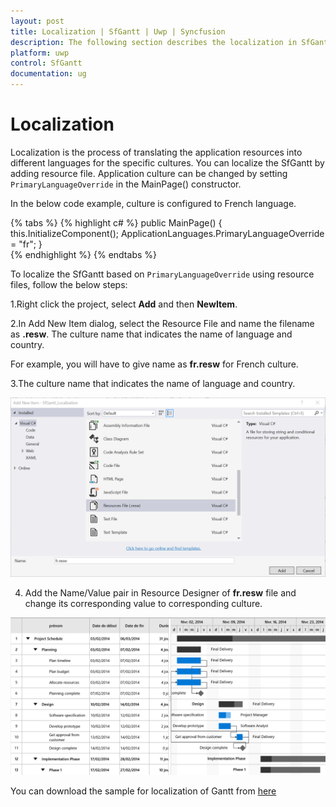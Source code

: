 ```yaml
---
layout: post
title: Localization | SfGantt | Uwp | Syncfusion
description: The following section describes the localization in SfGantt.
platform: uwp
control: SfGantt
documentation: ug
---
```


# Localization 

Localization is the process of translating the application resources into different languages for the specific cultures. You can localize the SfGantt by adding resource file. Application culture can be changed by setting `PrimaryLanguageOverride` in the MainPage() constructor. 

In the below code example, culture is configured to French language.

{% tabs %}
{% highlight c# %}
public MainPage()
{
    this.InitializeComponent();
    ApplicationLanguages.PrimaryLanguageOverride = "fr";
}   
{% endhighlight %}
{% endtabs %}


To localize the SfGantt based on `PrimaryLanguageOverride` using resource files, follow the below steps: 

1.Right click the project, select **Add** and then **NewItem**.

2.In Add New Item  dialog, select the Resource File  and name the filename as **<culture name>.resw**. The culture name that indicates the name of language and country. 

For example, you will have to give name as **fr.resw** for French culture.
 
3.The culture name that indicates the name of language and country. 

![](Localization_images/AddResource.png)

4. Add the Name/Value pair in Resource Designer of **fr.resw** file and change its corresponding value to corresponding culture.

![](Localization_images/FinalOutput.png)

You can download the sample for localization of Gantt from [here](http://www.syncfusion.com/downloads/support/directtrac/general/SFGANT~11958419239.ZIP)